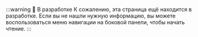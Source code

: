 :::warning 🚧 В разработке
К сожалению, эта страница ещё находится в разработке. Если вы не нашли нужную информацию, вы можете воспользоваться меню навигации на боковой панели, чтобы начать чтение.
:::
